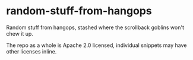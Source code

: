 # random-stuff-from-hangops

Random stuff from hangops, stashed where the scrollback goblins won't chew it up.

The repo as a whole is Apache 2.0 licensed, individual snippets may have other licenses inline.

